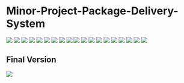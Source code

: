 # Minor-Project-Package-Delivery-System
<img src="./outputs/Screenshot 2022-03-02 at 1.31.35 AM.png"/>
<img src="./outputs/Screenshot 2022-02-25 at 2.21.12 PM.png"/>
<img src="./outputs/Screenshot 2022-02-25 at 2.24.10 PM.png"/>
<img src="./outputs/Screenshot 2022-02-25 at 2.24.53 PM.png"/>
<img src="./outputs/Screenshot 2022-02-25 at 2.40.05 PM.png"/>
<img src="./outputs/Screenshot 2022-03-04 at 1.16.27 AM.png"/>
<img src=".outputs/Screenshot 2022-02-28 at 10.57.10 PM.png"/>
<img src="./outputs/Screenshot 2022-02-28 at 10.57.19 PM.png"/>
<img src="./outputs/Screenshot 2022-02-28 at 11.01.03 PM.png"/>
<img src="./outputs/Screenshot 2022-02-28 at 11.01.18 PM.png"/>
<img src="./outputs/Screenshot 2022-02-28 at 11.01.49 PM.png"/>
<img src="./outputs/Screenshot 2022-03-01 at 3.31.42 PM.png"/>
<img src="./outputs/Screenshot 2022-03-01 at 3.31.57 PM.png"/>
<img src="./outputs/Screenshot 2022-03-02 at 1.29.17 AM.png"/>
<img src="./outputs/Screenshot 2022-03-02 at 1.30.51 AM.png"/>
<img src="./outputs/Screenshot 2022-03-02 at 1.30.57 AM.png"/>
<img src="./outputs/Screenshot 2022-03-02 at 1.31.04 AM.png"/>
<img src="./outputs/Screenshot 2022-03-02 at 1.31.10 AM.png"/>
<img src="./outputs/Screenshot 2022-03-02 at 1.31.35 AM.png"/>

## Final Version
<img src="./outputs/Screenshot 2022-03-04 at 1.16.41 AM.png"/>
